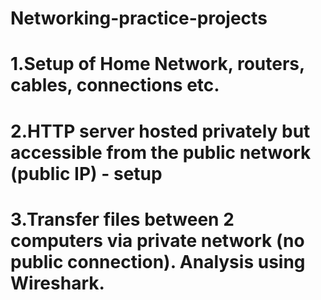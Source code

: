 # Networking-practice-projects
# 1.Setup of Home Network, routers, cables, connections etc.
# 2.HTTP server hosted privately but accessible from the public network (public IP) - setup
# 3.Transfer files between 2 computers via private network (no public connection). Analysis using Wireshark.

